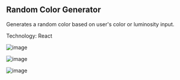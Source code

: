 ## Random Color Generator

Generates a random color based on user's color or luminosity input.

Technology: React


![image](https://user-images.githubusercontent.com/108671602/198983904-ea8fbe55-1ad5-4fba-9ea2-e688f473c622.png)


![image](https://user-images.githubusercontent.com/108671602/198983988-b54dca6a-1b86-4423-b43e-cdd00b903086.png)


![image](https://user-images.githubusercontent.com/108671602/198984042-44f4ea7e-fa83-4ae1-bd3f-bdde3d1356a8.png)
